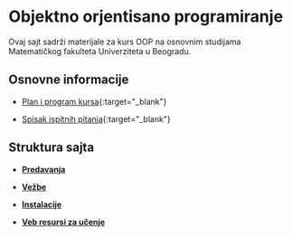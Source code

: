 # Objektno orjentisano programiranje

Ovaj sajt sadrži materijale za kurs OOP na osnovnim studijama Matematičkog fakulteta Univerziteta u Beogradu.

## Osnovne informacije

* [Plan i program kursa](/info/P102_-_Objektno_orijentisano_programiranje.pdf){:target="_blank"} 

* [Spisak ispitnih pitanja](/info/OOPIP2011.pdf){:target="_blank"} 

## Struktura sajta

* **[Predavanja](/predavanja/README.md)**

* **[Vežbe](/vezbe/README.md)**

* **[Instalacije](/INSTALACIJE.md)**

* **[Veb resursi za učenje](/VEB-RESURSI-ZA-UCENJE.md)**
